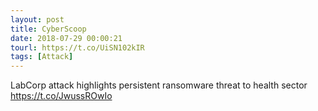 ```yaml
---
layout: post
title: CyberScoop
date: 2018-07-29 00:00:21
tourl: https://t.co/UiSN102kIR
tags: [Attack]
---
```

LabCorp attack highlights persistent ransomware threat to health sector https://t.co/JwussROwIo